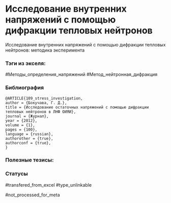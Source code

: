 # Исследование внутренних напряжений с помощью дифракции тепловых нейтронов

Исследование внутренних напряжений с помощью дифракции тепловых нейтронов: методика эксперимента

### Тэги из экселя:
#Методы_определения_напряжений 
#Метод_нейтронная_дифракция

### Библиография
```
@ARTICLE{109_stress_investigation,
author = {Бокучава, Г. Д.},
title = {Исследование остаточных напряжений с помощью дифракции тепловых нейтронов в ЛНФ ОИЯИ},
journal = {Журнал},
year = {2012},
volume = {1},
pages = {100},
language = {russian},
authorother = {true},
authorconf = {true},
}
```

### Полезные тезисы:

### Статусы
#transfered_from_excel 
#type_unlinkable 

#not_processed_for_meta
